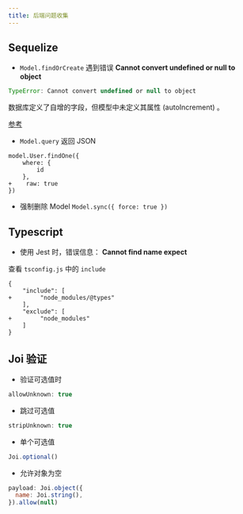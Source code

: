 ```yaml
---
title: 后端问题收集
---
```


## Sequelize

- `Model.findOrCreate` 遇到错误 **Cannot convert undefined or null to object**

```js
TypeError: Cannot convert undefined or null to object
```

数据库定义了自增的字段，但模型中未定义其属性 (autoIncrement) 。

[参考](https://github.com/sequelize/sequelize/issues/9003)

- `Model.query` 返回 JSON

```git
model.User.findOne({
    where: {
        id
    },
+    raw: true
})
```

- 强制删除 Model `Model.sync({ force: true })`

## Typescript

- 使用 Jest 时，错误信息： **Cannot find name expect**

查看 `tsconfig.js` 中的 `include`

```git
{
    "include": [
+        "node_modules/@types"
    ],
    "exclude": [
+        "node_modules"
    ]
}
```

## Joi 验证

- 验证可选值时

```js
allowUnknown: true
```

- 跳过可选值

```js
stripUnknown: true
```

- 单个可选值

```js
Joi.optional()
```

- 允许对象为空

```js
payload: Joi.object({
  name: Joi.string(),
}).allow(null)
```
